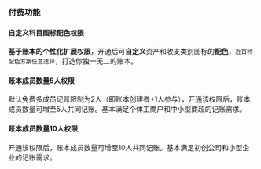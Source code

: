 ### 付费功能

#### 自定义科目图标配色权限

**基于账本的个性化扩展权限**，开通后可**自定义**资产和收支类别图标的**配色**，`近百种配色方案任意选择`，打造你独一无二的账本。

#### 账本成员数量5人权限

默认免费多成员记账限制为2人（即账本创建者+1人参与），开通该权限后，账本成员数量可增至5人共同记账。基本满足个体工商户和中小型商超的记账需求。

#### 账本成员数量10人权限

开通该权限后，账本成员数量可增至10人共同记账。基本满足初创公司和小型企业的记账需求。